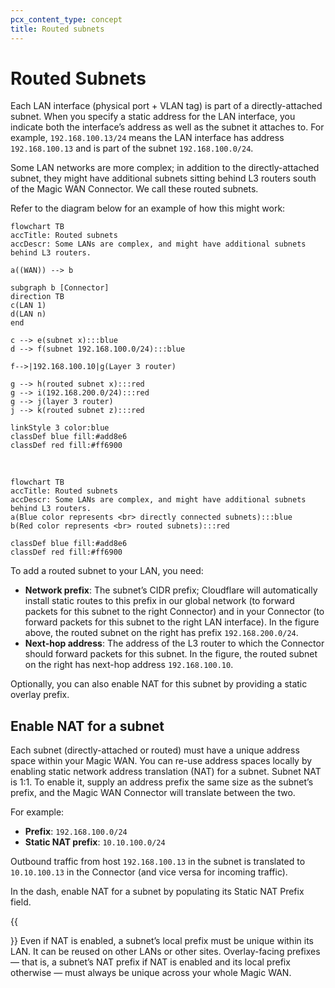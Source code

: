 ```yaml
---
pcx_content_type: concept
title: Routed subnets
---
```


# Routed Subnets
Each LAN interface (physical port + VLAN tag) is part of a directly-attached subnet. When you specify a static address for the LAN interface, you indicate both the interface’s address as well as the subnet it attaches to. For example, `192.168.100.13/24` means the LAN interface has address `192.168.100.13` and is part of the subnet `192.168.100.0/24`.

Some LAN networks are more complex; in addition to the directly-attached subnet, they might have additional subnets sitting behind L3 routers south of the Magic WAN Connector. We call these routed subnets.

Refer to the diagram below for an example of how this might work:

```mermaid
flowchart TB
accTitle: Routed subnets
accDescr: Some LANs are complex, and might have additional subnets behind L3 routers.

a((WAN)) --> b

subgraph b [Connector]
direction TB
c(LAN 1)
d(LAN n)
end

c --> e(subnet x):::blue
d --> f(subnet 192.168.100.0/24):::blue

f-->|192.168.100.10|g(Layer 3 router)

g --> h(routed subnet x):::red
g --> i(192.168.200.0/24):::red
g --> j(layer 3 router)
j --> k(routed subnet z):::red

linkStyle 3 color:blue
classDef blue fill:#add8e6
classDef red fill:#ff6900
```

<br>

```mermaid
flowchart TB
accTitle: Routed subnets
accDescr: Some LANs are complex, and might have additional subnets behind L3 routers.
a(Blue color represents <br> directly connected subnets):::blue
b(Red color represents <br> routed subnets):::red

classDef blue fill:#add8e6
classDef red fill:#ff6900
```

To add a routed subnet to your LAN, you need:

- **Network prefix**: The subnet’s CIDR prefix; Cloudflare will automatically install static routes to this prefix in our global network (to forward packets for this subnet to the right Connector) and in your Connector (to forward packets for this subnet to the right LAN interface). In the figure above, the routed subnet on the right has prefix `192.168.200.0/24`.
- **Next-hop address**: The address of the L3 router to which the Connector should forward packets for this subnet. In the figure, the routed subnet on the right has next-hop address `192.168.100.10`.

Optionally, you can also enable NAT for this subnet by providing a static overlay prefix.

## Enable NAT for a subnet

Each subnet (directly-attached or routed) must have a unique address space within your Magic WAN. You can re-use address spaces locally by enabling static network address translation (NAT) for a subnet. Subnet NAT is 1:1. To enable it, supply an address prefix the same size as the subnet’s prefix, and the Magic WAN Connector will translate between the two.

For example:
- **Prefix**: `192.168.100.0/24`
- **Static NAT prefix**: `10.10.100.0/24`

Outbound traffic from host `192.168.100.13` in the subnet is translated to `10.10.100.13` in the Connector (and vice versa for incoming traffic).

In the dash, enable NAT for a subnet by populating its Static NAT Prefix field.

{{<Aside type="note">}}
Even if NAT is enabled, a subnet’s local prefix must be unique within its LAN. It can be reused on other LANs or other sites. Overlay-facing prefixes — that is, a subnet’s NAT prefix if NAT is enabled and its local prefix otherwise — must always be unique across your whole Magic WAN.
